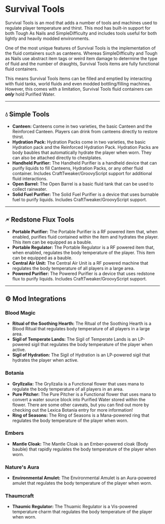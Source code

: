 # Survival Tools
Survival Tools is an mod that adds a number of tools and machines used to regulate player temperature and thirst. This mod has built-in support for both Tough As Nails and SimpleDifficulty and includes tools useful for both lightly and heavily modded environments.

One of the most unique features of Survival Tools is the implementation of the fluid containers such as canteens. Whereas SimpleDifficulty and Tough as Nails use  abstract item tags or weird item damage to determine the type of fluid and the number of draughts, Survival Tools items are fully functional fluid containers.

This means Survival Tools items can be filled and emptied by interacting with fluid tanks, world fluids and even modded bottling/filling machines. However, this comes with a limitation, Survival Tools fluid containers can ***only*** hold Purified Water.

---

## **💧 Simple Tools**
- **Canteen:** Canteens come in two varieties, the basic Canteen and the Reinforced Canteen. Players can drink from canteens directly to restore thirst.
- **Hydration Pack:** Hydration Packs come in two varieties, the basic Hydration pack and the Reinforced Hydration Pack. Hydration Packs are body baubles that automatically hydrate the player when worn. They can also be attached directly to chestplates.
- **Handheld Purifier:** The Handheld Purifier is a handheld device that can purify liquids to fill Canteens, Hydration Packs, or any other fluid container. Includes CraftTweaker/GroovyScript support for additional fluid interactions.
- **Open Barrel:** The Open Barrel is a basic fluid tank that can be used to collect rainwater.
- **Solid Fuel Purifier:** The Solid Fuel Purifier is a device that uses burnable fuel  to purify liquids. Includes CraftTweaker/GroovyScript support.

---

## **🗲 Redstone Flux Tools**
- **Portable Purifier:** The Portable Purifier is a RF powered item that, when enabled, purifies fluid contained within the item and hydrates the player. This item can be equipped as a bauble.
- **Portable Regulator:** The Portable Regulator is a RF powered item that, when enabled, regulates the body temperature of the player. This item can be equipped as a bauble.
- **Central Air Unit:** The Central Air Unit is a RF powered machine that regulates the body temperature of all players in a large area.
- **Powered Purifier:** The Powered Purifier is a device that uses redstone flux to purify liquids. Includes CraftTweaker/GroovyScript support.

---

## **⚙ Mod Integrations**

### **Blood Magic**
- **Ritual of the Soothing Hearth:** The Ritual of the Soothing Hearth is a Blood Ritual that regulates body temperature of all players in a large area.
- **Sigil of Temperate Lands:** The Sigil of Temperate Lands is an LP-powered sigil that regulates the body temperature of the player when active.
- **Sigil of Hydration:** The Sigil of Hydration is an LP-powered sigil that hydrates the player when active.

### **Botania**
- **Gryllzalia:** The Gryllzalia is a Functional flower that uses mana to regulate the body temperature of all players in an area.
- **Pure Pitcher:** The Pure Pitcher is a Functional flower that uses mana to convert a water source block into Purified Water stored within the flower. There are some other caveats, but you can find out more by checking out the Lexica Botania entry for more information!
- **Ring of Seasons:** The Ring of Seasons is a Mana-powered ring that regulates the body temperature of the player when worn.

### **Embers**
- **Mantle Cloak:** The Mantle Cloak is an Ember-powered cloak (Body bauble) that rapidly regulates the body temperature of the player when worn.

### **Nature's Aura**
- **Environmental Amulet:** The Environmental Amulet is an Aura-powered amulet that regulates the body temperature of the player when worn.

### **Thaumcraft**
- **Thaumic Regulator:** The Thuamic Regulator is a Vis-powered temperature charm that regulates the body temperature of the player when worn.
